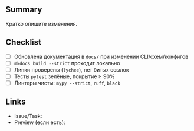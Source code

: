 ## Summary
Кратко опишите изменения.

## Checklist
- [ ] Обновлена документация в `docs/` при изменении CLI/схем/конфигов
- [ ] `mkdocs build --strict` проходит локально
- [ ] Линки проверены (`lychee`), нет битых ссылок
- [ ] Тесты `pytest` зелёные, покрытие ≥ 90%
- [ ] Линтеры чисты: `mypy --strict`, `ruff`, `black`

## Links
- Issue/Task:
- Preview (если есть):
